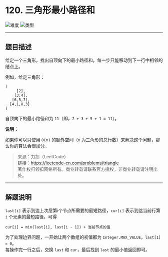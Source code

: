 # 120. 三角形最小路径和 

![难度](https://img.shields.io/badge/难度-中等-f0ad4e.svg?logo=leetcode&style=flat)  ![类型](https://img.shields.io/badge/类型-动态规划-violet.svg?style=flat)

---

## 题目描述

给定一个三角形，找出自顶向下的最小路径和。每一步只能移动到下一行中相邻的结点上。

例如，给定三角形：

```
[
     [2],
    [3,4],
   [6,5,7],
  [4,1,8,3]
]
```

自顶向下的最小路径和为 `11`（即，`2 + 3 + 5 + 1 = 11`）。

**说明：**

如果你可以只使用 `O(n)` 的额外空间（`n` 为三角形的总行数）来解决这个问题，那么你的算法会很加分。

> 来源：力扣（LeetCode）  
> 链接：https://leetcode-cn.com/problems/triangle  
> 著作权归领扣网络所有。商业转载请联系官方授权，非商业转载请注明出处。  

---

## 解题说明

`last[i]` 表示到达上次层第i个节点所需要的最短路径，`cur[i]` 表示到达当前行第 `i` 个元素的最短路径，可得

```
cur[i] = min(last[i], last[i - 1]) + 当前节点的值
```

为了处理边界问题，一开始让两个数组的初值都为 `Integer.MAX_VALUE`，`last[1] = 0`。  
每操作完一行之后，交换 `last` 和 `cur`，最后找到 `last` 的最小值返回即可。  
